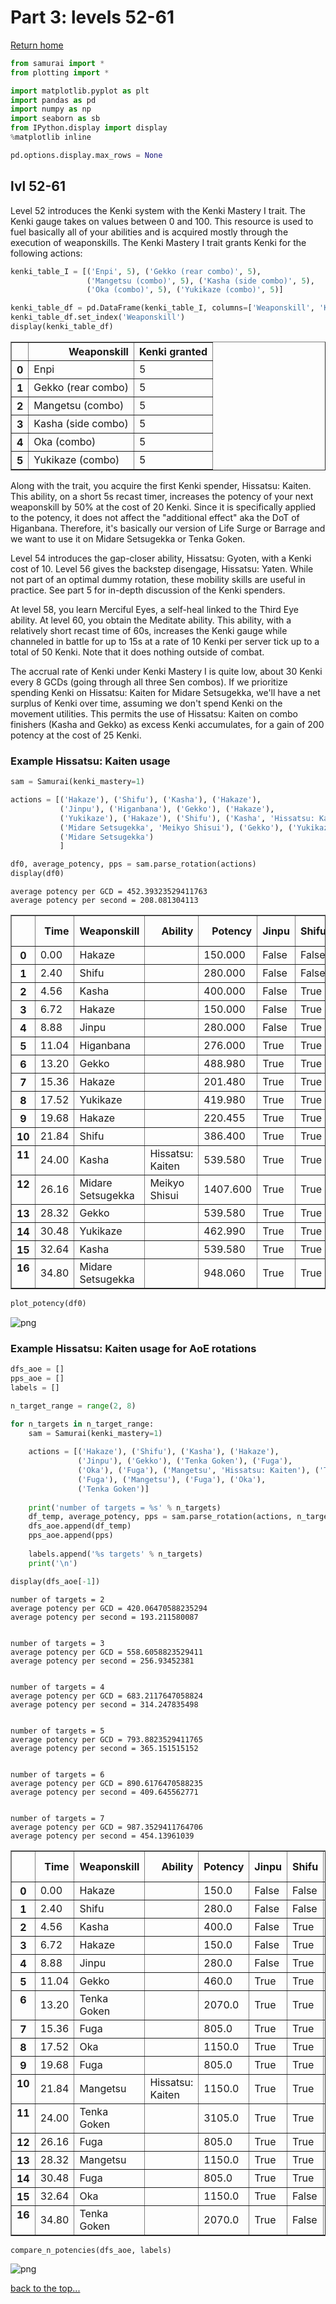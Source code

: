 
<a id="header"></a>
# Part 3: levels 52-61

[Return home](../)


```python
from samurai import *
from plotting import *

import matplotlib.pyplot as plt
import pandas as pd
import numpy as np
import seaborn as sb
from IPython.display import display
%matplotlib inline

pd.options.display.max_rows = None
```

## lvl 52-61

Level 52 introduces the Kenki system with the Kenki Mastery I trait. The Kenki gauge takes on values between 0 and 100. This resource is used to fuel basically all of your abilities and is acquired mostly through the execution of weaponskills. The Kenki Mastery I trait grants Kenki for the following actions:


```python
kenki_table_I = [('Enpi', 5), ('Gekko (rear combo)', 5), 
                 ('Mangetsu (combo)', 5), ('Kasha (side combo)', 5), 
                 ('Oka (combo)', 5), ('Yukikaze (combo)', 5)]

kenki_table_df = pd.DataFrame(kenki_table_I, columns=['Weaponskill', 'Kenki granted'])
kenki_table_df.set_index('Weaponskill')
display(kenki_table_df)
```


<div>
<style>
    .dataframe thead tr:only-child th {
        text-align: right;
    }

    .dataframe thead th {
        text-align: left;
    }

    .dataframe tbody tr th {
        vertical-align: top;
    }
</style>
<table border="1" class="dataframe">
  <thead>
    <tr style="text-align: right;">
      <th></th>
      <th>Weaponskill</th>
      <th>Kenki granted</th>
    </tr>
  </thead>
  <tbody>
    <tr>
      <th>0</th>
      <td>Enpi</td>
      <td>5</td>
    </tr>
    <tr>
      <th>1</th>
      <td>Gekko (rear combo)</td>
      <td>5</td>
    </tr>
    <tr>
      <th>2</th>
      <td>Mangetsu (combo)</td>
      <td>5</td>
    </tr>
    <tr>
      <th>3</th>
      <td>Kasha (side combo)</td>
      <td>5</td>
    </tr>
    <tr>
      <th>4</th>
      <td>Oka (combo)</td>
      <td>5</td>
    </tr>
    <tr>
      <th>5</th>
      <td>Yukikaze (combo)</td>
      <td>5</td>
    </tr>
  </tbody>
</table>
</div>


Along with the trait, you acquire the first Kenki spender, Hissatsu: Kaiten. This ability, on a short 5s recast timer, increases the potency of your next weaponskill by 50% at the cost of 20 Kenki. Since it is specifically applied to the potency, it does not affect the "additional effect" aka the DoT of Higanbana. Therefore, it's basically our version of Life Surge or Barrage and we want to use it on Midare Setsugekka or Tenka Goken.

Level 54 introduces the gap-closer ability, Hissatsu: Gyoten, with a Kenki cost of 10. Level 56 gives the backstep disengage, Hissatsu: Yaten. While not part of an optimal dummy rotation, these mobility skills are useful in practice. See part 5 for in-depth discussion of the Kenki spenders.

At level 58, you learn Merciful Eyes, a self-heal linked to the Third Eye ability. At level 60, you obtain the Meditate ability. This ability, with a relatively short recast time of 60s, increases the Kenki gauge while channeled in battle for up to 15s at a rate of 10 Kenki per server tick up to a total of 50 Kenki. Note that it does nothing outside of combat.

The accrual rate of Kenki under Kenki Mastery I is quite low, about 30 Kenki every 8 GCDs (going through all three Sen combos). If we prioritize spending Kenki on Hissatsu: Kaiten for Midare Setsugekka, we'll have a net surplus of Kenki over time, assuming we don't spend Kenki on the movement utilities. This permits the use of Hissatsu: Kaiten on combo finishers (Kasha and Gekko) as excess Kenki accumulates, for a gain of 200 potency at the cost of 25 Kenki.

### Example Hissatsu: Kaiten usage


```python
sam = Samurai(kenki_mastery=1)

actions = [('Hakaze'), ('Shifu'), ('Kasha'), ('Hakaze'),
           ('Jinpu'), ('Higanbana'), ('Gekko'), ('Hakaze'),
           ('Yukikaze'), ('Hakaze'), ('Shifu'), ('Kasha', 'Hissatsu: Kaiten'),
           ('Midare Setsugekka', 'Meikyo Shisui'), ('Gekko'), ('Yukikaze'), ('Kasha'),
           ('Midare Setsugekka')
           ]
```


```python
df0, average_potency, pps = sam.parse_rotation(actions)
display(df0)
```

    average potency per GCD = 452.39323529411763
    average potency per second = 208.081304113
    


<div>
<style>
    .dataframe thead tr:only-child th {
        text-align: right;
    }

    .dataframe thead th {
        text-align: left;
    }

    .dataframe tbody tr th {
        vertical-align: top;
    }
</style>
<table border="1" class="dataframe">
  <thead>
    <tr style="text-align: right;">
      <th></th>
      <th>Time</th>
      <th>Weaponskill</th>
      <th>Ability</th>
      <th>Potency</th>
      <th>Jinpu</th>
      <th>Shifu</th>
      <th>Yukikaze</th>
      <th>Higanbana</th>
      <th>Kenki</th>
      <th>Total Potency</th>
    </tr>
  </thead>
  <tbody>
    <tr>
      <th>0</th>
      <td>0.00</td>
      <td>Hakaze</td>
      <td></td>
      <td>150.000</td>
      <td>False</td>
      <td>False</td>
      <td>False</td>
      <td>0</td>
      <td>0</td>
      <td>150.000</td>
    </tr>
    <tr>
      <th>1</th>
      <td>2.40</td>
      <td>Shifu</td>
      <td></td>
      <td>280.000</td>
      <td>False</td>
      <td>False</td>
      <td>False</td>
      <td>0</td>
      <td>0</td>
      <td>430.000</td>
    </tr>
    <tr>
      <th>2</th>
      <td>4.56</td>
      <td>Kasha</td>
      <td></td>
      <td>400.000</td>
      <td>False</td>
      <td>True</td>
      <td>False</td>
      <td>0</td>
      <td>0</td>
      <td>830.000</td>
    </tr>
    <tr>
      <th>3</th>
      <td>6.72</td>
      <td>Hakaze</td>
      <td></td>
      <td>150.000</td>
      <td>False</td>
      <td>True</td>
      <td>False</td>
      <td>0</td>
      <td>5</td>
      <td>980.000</td>
    </tr>
    <tr>
      <th>4</th>
      <td>8.88</td>
      <td>Jinpu</td>
      <td></td>
      <td>280.000</td>
      <td>False</td>
      <td>True</td>
      <td>False</td>
      <td>0</td>
      <td>5</td>
      <td>1260.000</td>
    </tr>
    <tr>
      <th>5</th>
      <td>11.04</td>
      <td>Higanbana</td>
      <td></td>
      <td>276.000</td>
      <td>True</td>
      <td>True</td>
      <td>False</td>
      <td>0</td>
      <td>5</td>
      <td>1536.000</td>
    </tr>
    <tr>
      <th>6</th>
      <td>13.20</td>
      <td>Gekko</td>
      <td></td>
      <td>488.980</td>
      <td>True</td>
      <td>True</td>
      <td>False</td>
      <td>1</td>
      <td>5</td>
      <td>2024.980</td>
    </tr>
    <tr>
      <th>7</th>
      <td>15.36</td>
      <td>Hakaze</td>
      <td></td>
      <td>201.480</td>
      <td>True</td>
      <td>True</td>
      <td>False</td>
      <td>1</td>
      <td>10</td>
      <td>2226.460</td>
    </tr>
    <tr>
      <th>8</th>
      <td>17.52</td>
      <td>Yukikaze</td>
      <td></td>
      <td>419.980</td>
      <td>True</td>
      <td>True</td>
      <td>False</td>
      <td>1</td>
      <td>10</td>
      <td>2646.440</td>
    </tr>
    <tr>
      <th>9</th>
      <td>19.68</td>
      <td>Hakaze</td>
      <td></td>
      <td>220.455</td>
      <td>True</td>
      <td>True</td>
      <td>True</td>
      <td>1</td>
      <td>15</td>
      <td>2866.895</td>
    </tr>
    <tr>
      <th>10</th>
      <td>21.84</td>
      <td>Shifu</td>
      <td></td>
      <td>386.400</td>
      <td>True</td>
      <td>True</td>
      <td>True</td>
      <td>1</td>
      <td>15</td>
      <td>3253.295</td>
    </tr>
    <tr>
      <th>11</th>
      <td>24.00</td>
      <td>Kasha</td>
      <td>Hissatsu: Kaiten</td>
      <td>539.580</td>
      <td>True</td>
      <td>True</td>
      <td>True</td>
      <td>1</td>
      <td>15</td>
      <td>3792.875</td>
    </tr>
    <tr>
      <th>12</th>
      <td>26.16</td>
      <td>Midare Setsugekka</td>
      <td>Meikyo Shisui</td>
      <td>1407.600</td>
      <td>True</td>
      <td>True</td>
      <td>True</td>
      <td>1</td>
      <td>0</td>
      <td>5200.475</td>
    </tr>
    <tr>
      <th>13</th>
      <td>28.32</td>
      <td>Gekko</td>
      <td></td>
      <td>539.580</td>
      <td>True</td>
      <td>True</td>
      <td>True</td>
      <td>1</td>
      <td>0</td>
      <td>5740.055</td>
    </tr>
    <tr>
      <th>14</th>
      <td>30.48</td>
      <td>Yukikaze</td>
      <td></td>
      <td>462.990</td>
      <td>True</td>
      <td>True</td>
      <td>True</td>
      <td>1</td>
      <td>5</td>
      <td>6203.045</td>
    </tr>
    <tr>
      <th>15</th>
      <td>32.64</td>
      <td>Kasha</td>
      <td></td>
      <td>539.580</td>
      <td>True</td>
      <td>True</td>
      <td>True</td>
      <td>1</td>
      <td>10</td>
      <td>6742.625</td>
    </tr>
    <tr>
      <th>16</th>
      <td>34.80</td>
      <td>Midare Setsugekka</td>
      <td></td>
      <td>948.060</td>
      <td>True</td>
      <td>True</td>
      <td>True</td>
      <td>1</td>
      <td>15</td>
      <td>7690.685</td>
    </tr>
  </tbody>
</table>
</div>



```python
plot_potency(df0)
```


![png](output_10_0.png)


### Example Hissatsu: Kaiten usage for AoE rotations


```python
dfs_aoe = []
pps_aoe = []
labels = []

n_target_range = range(2, 8)

for n_targets in n_target_range:
    sam = Samurai(kenki_mastery=1)
    
    actions = [('Hakaze'), ('Shifu'), ('Kasha'), ('Hakaze'),
               ('Jinpu'), ('Gekko'), ('Tenka Goken'), ('Fuga'),
               ('Oka'), ('Fuga'), ('Mangetsu', 'Hissatsu: Kaiten'), ('Tenka Goken'), 
               ('Fuga'), ('Mangetsu'), ('Fuga'), ('Oka'), 
               ('Tenka Goken')]
    
    print('number of targets = %s' % n_targets)
    df_temp, average_potency, pps = sam.parse_rotation(actions, n_targets=n_targets)
    dfs_aoe.append(df_temp)
    pps_aoe.append(pps)
    
    labels.append('%s targets' % n_targets)
    print('\n')

display(dfs_aoe[-1])
```

    number of targets = 2
    average potency per GCD = 420.06470588235294
    average potency per second = 193.211580087
    
    
    number of targets = 3
    average potency per GCD = 558.6058823529411
    average potency per second = 256.93452381
    
    
    number of targets = 4
    average potency per GCD = 683.2117647058824
    average potency per second = 314.247835498
    
    
    number of targets = 5
    average potency per GCD = 793.8823529411765
    average potency per second = 365.151515152
    
    
    number of targets = 6
    average potency per GCD = 890.6176470588235
    average potency per second = 409.645562771
    
    
    number of targets = 7
    average potency per GCD = 987.3529411764706
    average potency per second = 454.13961039
    
    
    


<div>
<style>
    .dataframe thead tr:only-child th {
        text-align: right;
    }

    .dataframe thead th {
        text-align: left;
    }

    .dataframe tbody tr th {
        vertical-align: top;
    }
</style>
<table border="1" class="dataframe">
  <thead>
    <tr style="text-align: right;">
      <th></th>
      <th>Time</th>
      <th>Weaponskill</th>
      <th>Ability</th>
      <th>Potency</th>
      <th>Jinpu</th>
      <th>Shifu</th>
      <th>Yukikaze</th>
      <th>Higanbana</th>
      <th>Kenki</th>
      <th>Total Potency</th>
    </tr>
  </thead>
  <tbody>
    <tr>
      <th>0</th>
      <td>0.00</td>
      <td>Hakaze</td>
      <td></td>
      <td>150.0</td>
      <td>False</td>
      <td>False</td>
      <td>False</td>
      <td>0</td>
      <td>0</td>
      <td>150.0</td>
    </tr>
    <tr>
      <th>1</th>
      <td>2.40</td>
      <td>Shifu</td>
      <td></td>
      <td>280.0</td>
      <td>False</td>
      <td>False</td>
      <td>False</td>
      <td>0</td>
      <td>0</td>
      <td>430.0</td>
    </tr>
    <tr>
      <th>2</th>
      <td>4.56</td>
      <td>Kasha</td>
      <td></td>
      <td>400.0</td>
      <td>False</td>
      <td>True</td>
      <td>False</td>
      <td>0</td>
      <td>0</td>
      <td>830.0</td>
    </tr>
    <tr>
      <th>3</th>
      <td>6.72</td>
      <td>Hakaze</td>
      <td></td>
      <td>150.0</td>
      <td>False</td>
      <td>True</td>
      <td>False</td>
      <td>0</td>
      <td>5</td>
      <td>980.0</td>
    </tr>
    <tr>
      <th>4</th>
      <td>8.88</td>
      <td>Jinpu</td>
      <td></td>
      <td>280.0</td>
      <td>False</td>
      <td>True</td>
      <td>False</td>
      <td>0</td>
      <td>5</td>
      <td>1260.0</td>
    </tr>
    <tr>
      <th>5</th>
      <td>11.04</td>
      <td>Gekko</td>
      <td></td>
      <td>460.0</td>
      <td>True</td>
      <td>True</td>
      <td>False</td>
      <td>0</td>
      <td>5</td>
      <td>1720.0</td>
    </tr>
    <tr>
      <th>6</th>
      <td>13.20</td>
      <td>Tenka Goken</td>
      <td></td>
      <td>2070.0</td>
      <td>True</td>
      <td>True</td>
      <td>False</td>
      <td>0</td>
      <td>10</td>
      <td>3790.0</td>
    </tr>
    <tr>
      <th>7</th>
      <td>15.36</td>
      <td>Fuga</td>
      <td></td>
      <td>805.0</td>
      <td>True</td>
      <td>True</td>
      <td>False</td>
      <td>0</td>
      <td>10</td>
      <td>4595.0</td>
    </tr>
    <tr>
      <th>8</th>
      <td>17.52</td>
      <td>Oka</td>
      <td></td>
      <td>1150.0</td>
      <td>True</td>
      <td>True</td>
      <td>False</td>
      <td>0</td>
      <td>10</td>
      <td>5745.0</td>
    </tr>
    <tr>
      <th>9</th>
      <td>19.68</td>
      <td>Fuga</td>
      <td></td>
      <td>805.0</td>
      <td>True</td>
      <td>True</td>
      <td>False</td>
      <td>0</td>
      <td>15</td>
      <td>6550.0</td>
    </tr>
    <tr>
      <th>10</th>
      <td>21.84</td>
      <td>Mangetsu</td>
      <td>Hissatsu: Kaiten</td>
      <td>1150.0</td>
      <td>True</td>
      <td>True</td>
      <td>False</td>
      <td>0</td>
      <td>15</td>
      <td>7700.0</td>
    </tr>
    <tr>
      <th>11</th>
      <td>24.00</td>
      <td>Tenka Goken</td>
      <td></td>
      <td>3105.0</td>
      <td>True</td>
      <td>True</td>
      <td>False</td>
      <td>0</td>
      <td>0</td>
      <td>10805.0</td>
    </tr>
    <tr>
      <th>12</th>
      <td>26.16</td>
      <td>Fuga</td>
      <td></td>
      <td>805.0</td>
      <td>True</td>
      <td>True</td>
      <td>False</td>
      <td>0</td>
      <td>0</td>
      <td>11610.0</td>
    </tr>
    <tr>
      <th>13</th>
      <td>28.32</td>
      <td>Mangetsu</td>
      <td></td>
      <td>1150.0</td>
      <td>True</td>
      <td>True</td>
      <td>False</td>
      <td>0</td>
      <td>0</td>
      <td>12760.0</td>
    </tr>
    <tr>
      <th>14</th>
      <td>30.48</td>
      <td>Fuga</td>
      <td></td>
      <td>805.0</td>
      <td>True</td>
      <td>True</td>
      <td>False</td>
      <td>0</td>
      <td>5</td>
      <td>13565.0</td>
    </tr>
    <tr>
      <th>15</th>
      <td>32.64</td>
      <td>Oka</td>
      <td></td>
      <td>1150.0</td>
      <td>True</td>
      <td>False</td>
      <td>False</td>
      <td>0</td>
      <td>5</td>
      <td>14715.0</td>
    </tr>
    <tr>
      <th>16</th>
      <td>34.80</td>
      <td>Tenka Goken</td>
      <td></td>
      <td>2070.0</td>
      <td>True</td>
      <td>False</td>
      <td>False</td>
      <td>0</td>
      <td>10</td>
      <td>16785.0</td>
    </tr>
  </tbody>
</table>
</div>



```python
compare_n_potencies(dfs_aoe, labels)
```


![png](output_13_0.png)


<a href="#header">back to the top...</a>
